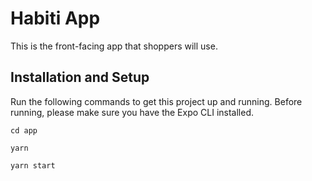 # Habiti App

This is the front-facing app that shoppers will use.

## Installation and Setup

Run the following commands to get this project up and running. Before running, please make sure you have the Expo CLI installed.

```
cd app

yarn

yarn start
```

